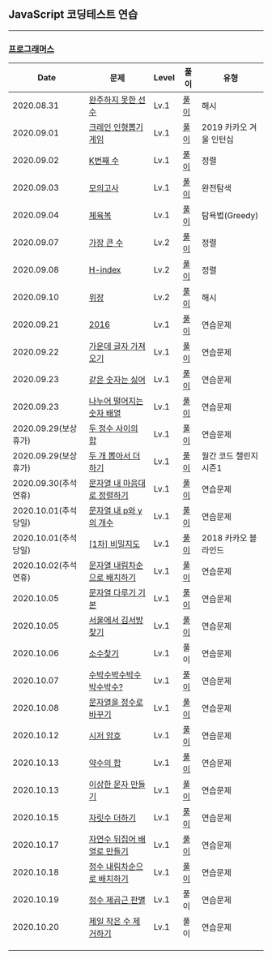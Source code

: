 ## JavaScript 코딩테스트 연습

---

### [프로그래머스](https://programmers.co.kr/learn/challenges)

| Date                 | 문제                                                         | Level | 풀이                                                         | 유형                    |
| -------------------- | ------------------------------------------------------------ | ----- | ------------------------------------------------------------ | ----------------------- |
| 2020.08.31           | [완주하지 못한 선수](https://programmers.co.kr/learn/courses/30/lessons/42576) | Lv.1  | [풀이](https://github.com/ssorrychoi/codingTest/blob/master/SourceCode/%EC%99%84%EC%A3%BC%ED%95%98%EC%A7%80%EB%AA%BB%ED%95%9C%EC%84%A0%EC%88%98Lv1.js) | 해시                    |
| 2020.09.01           | [크레인 인형뽑기 게임](https://programmers.co.kr/learn/courses/30/lessons/64061) | Lv.1  | [풀이](https://github.com/ssorrychoi/codingTest/blob/master/SourceCode/%ED%81%AC%EB%A0%88%EC%9D%B8_%EC%9D%B8%ED%98%95%EB%BD%91%EA%B8%B0Lv1.js) | 2019 카카오 겨울 인턴십 |
| 2020.09.02           | [K번째 수](https://programmers.co.kr/learn/courses/30/lessons/42748) | Lv.1  | [풀이](https://github.com/ssorrychoi/codingTest/blob/master/SourceCode/k%EB%B2%88%EC%A7%B8%EC%88%98Lv1.js) | 정렬                    |
| 2020.09.03           | [모의고사](https://programmers.co.kr/learn/courses/30/lessons/42840) | Lv.1  | [풀이](https://github.com/ssorrychoi/codingTest/blob/master/SourceCode/%EB%AA%A8%EC%9D%98%EA%B3%A0%EC%82%ACLv1.js) | 완전탐색                |
| 2020.09.04           | [체육복](https://programmers.co.kr/learn/courses/30/lessons/42862) | Lv.1  | [풀이](https://github.com/ssorrychoi/codingTest/blob/master/SourceCode/%EC%B2%B4%EC%9C%A1%EB%B3%B5Lv1.js) | 탐욕법(Greedy)          |
| 2020.09.07           | [가장 큰 수](https://programmers.co.kr/learn/courses/30/lessons/42746) | Lv.2  | [풀이](https://github.com/ssorrychoi/codingTest/blob/master/SourceCode/%EA%B0%80%EC%9E%A5%ED%81%B0%EC%88%98Lv2.js) | 정렬                    |
| 2020.09.08           | [H-index](https://programmers.co.kr/learn/courses/30/lessons/42747) | Lv.2  | [풀이](https://github.com/ssorrychoi/codingTest/blob/master/SourceCode/H-index_Lv2.js) | 정렬                    |
| 2020.09.10           | [위장](https://programmers.co.kr/learn/courses/30/lessons/42578) | Lv.2  | [풀이](https://github.com/ssorrychoi/codingTest/blob/master/SourceCode/%EC%9C%84%EC%9E%A5Lv2.js) | 해시                    |
| 2020.09.21           | [2016](https://programmers.co.kr/learn/courses/30/lessons/12901) | Lv.1  | [풀이](https://github.com/ssorrychoi/codingTest/blob/master/SourceCode/2016Lv1.js) | 연습문제                |
| 2020.09.22           | [가운데 글자 가져오기](https://programmers.co.kr/learn/courses/30/lessons/12903) | Lv.1  | [풀이](https://github.com/ssorrychoi/codingTest/blob/master/SourceCode/%EA%B0%80%EC%9A%B4%EB%8D%B0_%EA%B8%80%EC%9E%90_%EA%B0%80%EC%A0%B8%EC%98%A4%EA%B8%B0Lv1.js) | 연습문제                |
| 2020.09.23           | [같은 숫자는 싫어](https://programmers.co.kr/learn/courses/30/lessons/12906) | Lv.1  | [풀이](https://github.com/ssorrychoi/codingTest/blob/master/SourceCode/%EA%B0%99%EC%9D%80_%EC%88%AB%EC%9E%90%EB%8A%94_%EC%8B%AB%EC%96%B4Lv1.js) | 연습문제                |
| 2020.09.23           | [나누어 떨어지는 숫자 배열](https://programmers.co.kr/learn/courses/30/lessons/12910) | Lv.1  | [풀이](https://github.com/ssorrychoi/codingTest/blob/master/SourceCode/%EB%82%98%EB%88%84%EC%96%B4_%EB%96%A8%EC%96%B4%EC%A7%80%EB%8A%94_%EC%88%AB%EC%9E%90_%EB%B0%B0%EC%97%B4Lv1.js) | 연습문제                |
| 2020.09.29(보상휴가) | [두 정수 사이의 합](https://programmers.co.kr/learn/courses/30/lessons/12912) | Lv.1  | [풀이](https://github.com/ssorrychoi/codingTest/blob/master/SourceCode/%EB%91%90_%EC%A0%95%EC%88%98_%EC%82%AC%EC%9D%B4%EC%9D%98_%ED%95%A9.js) | 연습문제                |
| 2020.09.29(보상휴가) | [두 개 뽑아서 더하기](https://programmers.co.kr/learn/courses/30/lessons/68644) | Lv.1  | [풀이](https://github.com/ssorrychoi/codingTest/blob/master/SourceCode/%EB%91%90_%EA%B0%9C_%EB%BD%91%EC%95%84%EC%84%9C_%EB%8D%94%ED%95%98%EA%B8%B0.js) | 월간 코드 챌린지 시즌1  |
| 2020.09.30(추석연휴) | [문자열 내 마음대로 정렬하기](https://programmers.co.kr/learn/courses/30/lessons/12915) | Lv.1  | [풀이](https://github.com/ssorrychoi/codingTest/blob/master/SourceCode/%EB%AC%B8%EC%9E%90%EC%97%B4_%EB%82%B4_%EB%A7%88%EC%9D%8C%EB%8C%80%EB%A1%9C_%EC%A0%95%EB%A0%AC%ED%95%98%EA%B8%B0.js) | 연습문제                |
| 2020.10.01(추석당일) | [문자열 내 p와 y의 개수](https://programmers.co.kr/learn/courses/30/lessons/12916#) | Lv.1  | [풀이](https://github.com/ssorrychoi/codingTest/blob/master/SourceCode/%EB%AC%B8%EC%9E%90%EC%97%B4_%EB%82%B4_p%EC%99%80_y%EC%9D%98%20%EA%B0%9C%EC%88%98.js) | 연습문제                |
| 2020.10.01(추석당일) | [[1차] 비밀지도](https://programmers.co.kr/learn/courses/30/lessons/17681) | Lv.1  | [풀이](https://github.com/ssorrychoi/codingTest/blob/master/SourceCode/%EB%B9%84%EB%B0%80%EC%A7%80%EB%8F%84.js) | 2018 카카오 블라인드    |
| 2020.10.02(추석연휴) | [문자열 내림차순으로 배치하기](https://programmers.co.kr/learn/courses/30/lessons/12917) | Lv.1  | [풀이](https://github.com/ssorrychoi/codingTest/blob/master/SourceCode/%EB%AC%B8%EC%9E%90%EC%97%B4_%EB%82%B4%EB%A6%BC%EC%B0%A8%EC%88%9C%EC%9C%BC%EB%A1%9C_%EB%B0%B0%EC%B9%98%ED%95%98%EA%B8%B0.js) | 연습문제                |
| 2020.10.05           | [문자열 다루기 기본](https://programmers.co.kr/learn/courses/30/lessons/12918) | Lv.1  | [풀이](https://github.com/ssorrychoi/codingTest/blob/master/SourceCode/%EB%AC%B8%EC%9E%90%EC%97%B4_%EB%8B%A4%EB%A3%A8%EA%B8%B0_%EA%B8%B0%EB%B3%B8.js) | 연습문제                |
| 2020.10.05           | [서울에서 김서방 찾기](https://programmers.co.kr/learn/courses/30/lessons/12919) | Lv.1  | [풀이](https://github.com/ssorrychoi/codingTest/blob/master/SourceCode/%EC%84%9C%EC%9A%B8%EC%97%90%EC%84%9C_%EA%B9%80%EC%84%9C%EB%B0%A9_%EC%B0%BE%EA%B8%B0.js) | 연습문제                |
| 2020.10.06           | [소수찾기](https://programmers.co.kr/learn/courses/30/lessons/12921) | Lv.1  | 풀이                                                         | 연습문제                |
| 2020.10.07           | [수박수박수박수박수박수?](https://programmers.co.kr/learn/courses/30/lessons/12922) | Lv.1  | [풀이](https://github.com/ssorrychoi/codingTest/blob/master/SourceCode/%EC%88%98%EB%B0%95%EC%88%98%EB%B0%95%EC%88%98%EB%B0%95%EC%88%98%EB%B0%95%EC%88%98%EB%B0%95%EC%88%98.js) | 연습문제                |
| 2020.10.08           | [문자열을 정수로 바꾸기](https://programmers.co.kr/learn/courses/30/lessons/12925) | Lv.1  | [풀이](https://github.com/ssorrychoi/codingTest/blob/master/SourceCode/%EB%AC%B8%EC%9E%90%EC%97%B4%EC%9D%84_%EC%A0%95%EC%88%98%EB%A1%9C%EB%B0%94%EA%BE%B8%EA%B8%B0.js) | 연습문제                |
| 2020.10.12           | [시저 암호](https://programmers.co.kr/learn/courses/30/lessons/12926#) | Lv.1  | [풀이](https://github.com/ssorrychoi/codingTest/blob/master/SourceCode/%EC%8B%9C%EC%A0%80_%EC%95%94%ED%98%B8.js) | 연습문제                |
| 2020.10.13           | [약수의 합](https://programmers.co.kr/learn/courses/30/lessons/12928) | Lv.1  | [풀이](https://github.com/ssorrychoi/codingTest/blob/master/SourceCode/%EC%95%BD%EC%88%98%EC%9D%98_%ED%95%A9.js) | 연습문제                |
| 2020.10.13           | [이상한 문자 만들기](https://programmers.co.kr/learn/courses/30/lessons/12930) | Lv.1  | [풀이](https://github.com/ssorrychoi/codingTest/blob/master/SourceCode/%EC%9D%B4%EC%83%81%ED%95%9C_%EB%AC%B8%EC%9E%90_%EB%A7%8C%EB%93%A4%EA%B8%B0.js) | 연습문제                |
| 2020.10.15           | [자릿수 더하기](https://programmers.co.kr/learn/courses/30/lessons/12931) | Lv.1  | [풀이](https://github.com/ssorrychoi/codingTest/blob/master/SourceCode/%EC%9E%90%EB%A6%BF%EC%88%98_%EB%8D%94%ED%95%98%EA%B8%B0.js) | 연습문제                |
| 2020.10.17           | [자연수 뒤집어 배열로 만들기](https://programmers.co.kr/learn/courses/30/lessons/12932) | Lv.1  | [풀이](https://github.com/ssorrychoi/codingTest/blob/master/SourceCode/%EC%9E%90%EC%97%B0%EC%88%98_%EB%92%A4%EC%A7%91%EC%96%B4_%EB%B0%B0%EC%97%B4%EB%A1%9C_%EB%A7%8C%EB%93%A4%EA%B8%B0.js) | 연습문제                |
| 2020.10.18           | [정수 내림차순으로 배치하기](https://programmers.co.kr/learn/courses/30/lessons/12933) | Lv.1  | [풀이](https://github.com/ssorrychoi/codingTest/blob/master/SourceCode/%EC%A0%95%EC%88%98_%EB%82%B4%EB%A6%BC%EC%B0%A8%EC%88%9C%EC%9C%BC%EB%A1%9C_%EB%B0%B0%EC%B9%98%ED%95%98%EA%B8%B0.js) | 연습문제                |
| 2020.10.19           | [정수 제곱근 판별](https://programmers.co.kr/learn/courses/30/lessons/12934) | Lv.1  | 풀이                                                         | 연습문제                |
| 2020.10.20           | [제일 작은 수 제거하기](https://programmers.co.kr/learn/courses/30/lessons/12935) | Lv.1  | 풀이                                                         | 연습문제                |
|                      |                                                              |       |                                                              |                         |
|                      |                                                              |       |                                                              |                         |
|                      |                                                              |       |                                                              |                         |

